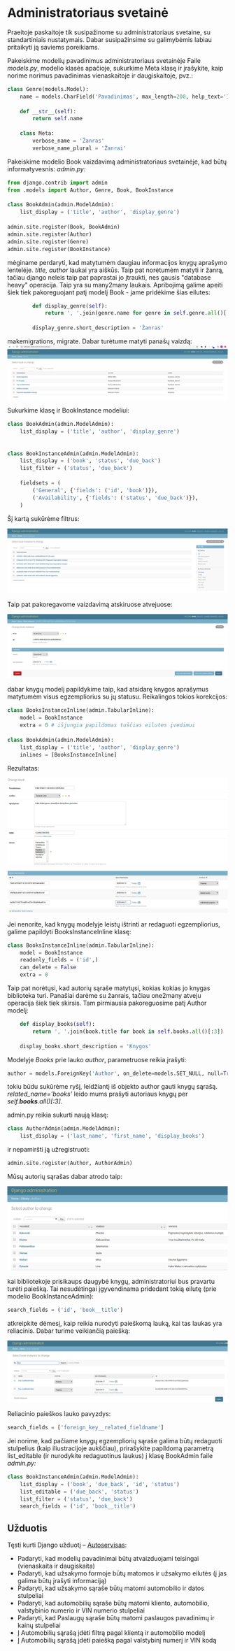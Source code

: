 # Administratoriaus svetainė

Praeitoje paskaitoje tik susipažinome su administratoriaus svetaine, su standartiniais nustatymais. Dabar susipažinsime su galimybėmis labiau pritaikyti ją saviems poreikiams. 

Pakeiskime modelių pavadinimus administratoriaus svetainėje
Faile *models.py*, modelio klasės apačioje, sukurkime Meta klasę ir įrašykite, kaip norime norimus pavadinimas vienaskaitoje ir daugiskaitoje, pvz.:

```python
class Genre(models.Model):
    name = models.CharField('Pavadinimas', max_length=200, help_text='Įveskite knygos žanrą (pvz. detektyvas)')

    def __str__(self):
        return self.name

    class Meta:
        verbose_name = 'Žanras'
        verbose_name_plural = 'Žanrai'
```

Pakeiskime modelio Book vaizdavimą administratoriaus svetainėje, kad būtų informatyvesnis:
*admin.py:*

```python
from django.contrib import admin
from .models import Author, Genre, Book, BookInstance

class BookAdmin(admin.ModelAdmin):
    list_display = ('title', 'author', 'display_genre')

admin.site.register(Book, BookAdmin) 
admin.site.register(Author)
admin.site.register(Genre)
admin.site.register(BookInstance)
```

mėginame perdaryti, kad matytumėm daugiau informacijos knygų aprašymo lentelėje. *title, author* laukai yra aiškūs. Taip pat norėtumėm matyti ir žanrą, tačiau django neleis taip pat paprastai jo įtraukti, nes gausis "database heavy" operacija. Taip yra su many2many laukais. Apribojimą galime apeiti šiek tiek pakoreguojant patį modelį Book - jame pridėkime šias eilutes:

```python
        def display_genre(self):
            return ', '.join(genre.name for genre in self.genre.all()[:3])

        display_genre.short_description = 'Žanras'
```

makemigrations, migrate. Dabar turėtume matyti panašų vaizdą:
![](book_list.png)

Sukurkime klasę ir BookInstance modeliui:

```python
class BookAdmin(admin.ModelAdmin):
    list_display = ('title', 'author', 'display_genre')


class BookInstanceAdmin(admin.ModelAdmin):
    list_display = ('book', 'status', 'due_back')
    list_filter = ('status', 'due_back')

    fieldsets = (
        ('General', {'fields': ('id', 'book')}),
        ('Availability', {'fields': ('status', 'due_back')}),
    )
```

Šį kartą sukūrėme filtrus:

![](admin_filters.png)

Taip pat pakoregavome vaizdavimą atskiruose atvejuose:

![](bookinstanceadmin.png)

dabar knygų modelį papildykime taip, kad atsidarę knygos aprašymus matytumėm visus egzempliorius su jų statusu. Reikalingos tokios korekcijos:

```python
class BooksInstanceInline(admin.TabularInline):
    model = BookInstance
    extra = 0 # išjungia papildomas tuščias eilutes įvedimui

class BookAdmin(admin.ModelAdmin):
    list_display = ('title', 'author', 'display_genre')
    inlines = [BooksInstanceInline]
```

Rezultatas:

![](inline_instances.png)

Jei nenorite, kad knygų modelyje leistų ištrinti ar redaguoti egzempliorius, galime papildyti BooksInstanceInline klasę:

```python
class BooksInstanceInline(admin.TabularInline):
    model = BookInstance
    readonly_fields = ('id',)
    can_delete = False
    extra = 0
```

Taip pat norėtųsi, kad autorių sąraše matytųsi, kokias kokias jo knygas biblioteka turi. Panašiai darėme su žanrais, tačiau one2many atveju operacija šiek tiek skirsis. Tam pirmiausia pakoreguosime patį Author modelį:

```python
    def display_books(self):
        return ', '.join(book.title for book in self.books.all()[:3])

    display_books.short_description = 'Knygos'
```

Modelyje *Books* prie lauko *author*, parametruose reikia įrašyti:

```python
author = models.ForeignKey('Author', on_delete=models.SET_NULL, null=True, related_name='books')
```

tokiu būdu sukūrėme ryšį, leidžiantį iš objekto author gauti knygų sąrašą. *related_name='books'* leido mums prašyti autoriaus knygų per *self.**books**.all()[:3]*.

admin.py reikia sukurti naują klasę:

```python
class AuthorAdmin(admin.ModelAdmin):
    list_display = ('last_name', 'first_name', 'display_books')
```

ir nepamiršti ją užregistruoti:

```python
admin.site.register(Author, AuthorAdmin)
```

Mūsų autorių sąrašas dabar atrodo taip:

![](autoriai_admin.png)

kai bibliotekoje prisikaups daugybė knygų, administratoriui bus pravartu turėti paiešką. Tai nesudėtingai įgyvendinama pridedant tokią eilutę (prie modelio BookInstanceAdmin):

```python
search_fields = ('id', 'book__title')
```

atkreipkite dėmesį, kaip reikia nurodyti paieškomą lauką, kai tas laukas yra reliacinis. Dabar turime veikiančią paiešką:

![](paieska_admin.png)

Reliacinio paieškos lauko pavyzdys:

```python
search_fields = ['foreign_key__related_fieldname']
```

Jei norime, kad pačiame knygų egzempliorių sąraše galima būtų redaguoti stulpelius (kaip iliustracijoje aukščiau), prirašykite papildomą parametrą list_editable (ir nurodykite redaguotinus laukus) į klasę BookAdmin faile *admin.py:* 

```python
class BookInstanceAdmin(admin.ModelAdmin):
    list_display = ('book', 'due_back', 'id', 'status')
    list_editable = ('due_back', 'status')
    list_filter = ('status', 'due_back')
    search_fields = ('id', 'book__title')
```

 ## Užduotis
Tęsti kurti Django užduotį – [Autoservisas](https://github.com/StasysC/Python-2lvl/blob/master/Django/Autoservisas.md):
* Padaryti, kad modelių pavadinimai būtų atvaizduojami teisingai (vienaskaita ir daugiskaita)
* Padaryti, kad užsakymo formoje būtų matomos ir užsakymo eilutės (į jas galima būtų įrašyti informaciją)
* Padaryti, kad užsakymo sąraše būtų matomi automobilio ir datos stulpeliai
* Padaryti, kad automobilių sąraše būtų matomi kliento, automobilio, valstybinio numerio ir VIN numerio stulpeliai
* Padaryti, kad Paslaugų sąraše būtų matomi paslaugos pavadinimų ir kainų stulpeliai
* Į Automobilių sąrašą įdėti filtrą pagal klientą ir automobilio modelį
* Į Automobilių sąrašą įdėti paiešką pagal valstybinį numerį ir VIN kodą

